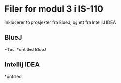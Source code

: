 # Filer for modul 3 i IS-110

Inkluderer to prosjekter fra BlueJ, og ett fra IntelliJ IDEA

## BlueJ
*Test
*untitled BlueJ

## Intellij IDEA
*untitled
